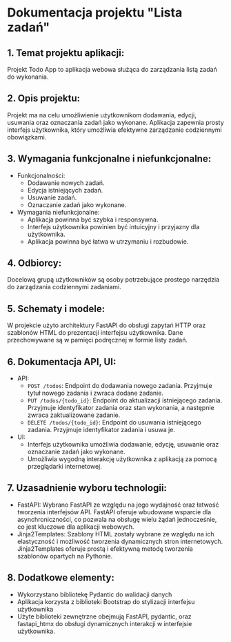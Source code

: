 # Dokumentacja projektu "Lista zadań"

## 1. Temat projektu aplikacji:

Projekt Todo App to aplikacja webowa służąca do zarządzania listą zadań do wykonania.

## 2. Opis projektu:

Projekt ma na celu umożliwienie użytkownikom dodawania, edycji, usuwania oraz oznaczania zadań jako wykonane. Aplikacja
zapewnia prosty interfejs użytkownika, który umożliwia efektywne zarządzanie codziennymi obowiązkami.

## 3. Wymagania funkcjonalne i niefunkcjonalne:

- Funkcjonalności:
    - Dodawanie nowych zadań.
    - Edycja istniejących zadań.
    - Usuwanie zadań.
    - Oznaczanie zadań jako wykonane.
- Wymagania niefunkcjonalne:
    - Aplikacja powinna być szybka i responsywna.
    - Interfejs użytkownika powinien być intuicyjny i przyjazny dla użytkownika.
    - Aplikacja powinna być łatwa w utrzymaniu i rozbudowie.

## 4. Odbiorcy:

Docelową grupą użytkowników są osoby potrzebujące prostego narzędzia do zarządzania codziennymi zadaniami.

## 5. Schematy i modele:

W projekcie użyto architektury FastAPI do obsługi zapytań HTTP oraz szablonów HTML do prezentacji interfejsu
użytkownika. Dane przechowywane są w pamięci podręcznej w formie listy zadań.

## 6. Dokumentacja API, UI:

- API:
    - `POST /todos`: Endpoint do dodawania nowego zadania. Przyjmuje tytuł nowego zadania i zwraca dodane zadanie.
    - `PUT /todos/{todo_id}`: Endpoint do aktualizacji istniejącego zadania. Przyjmuje identyfikator zadania oraz stan
      wykonania, a następnie zwraca zaktualizowane zadanie.
    - `DELETE /todos/{todo_id}`: Endpoint do usuwania istniejącego zadania. Przyjmuje identyfikator zadania i usuwa je.
- UI:
    - Interfejs użytkownika umożliwia dodawanie, edycję, usuwanie oraz oznaczanie zadań jako wykonane.
    - Umożliwia wygodną interakcję użytkownika z aplikacją za pomocą przeglądarki internetowej.

## 7. Uzasadnienie wyboru technologii:

- FastAPI: Wybrano FastAPI ze względu na jego wydajność oraz łatwość tworzenia interfejsów API. FastAPI oferuje
  wbudowane wsparcie dla asynchroniczności, co pozwala na obsługę wielu żądań jednocześnie, co jest kluczowe dla
  aplikacji webowych.
- Jinja2Templates: Szablony HTML zostały wybrane ze względu na ich elastyczność i możliwość tworzenia dynamicznych stron
  internetowych. Jinja2Templates oferuje prostą i efektywną metodę tworzenia szablonów opartych na Pythonie.

## 8. Dodatkowe elementy:

- Wykorzystano bibliotekę Pydantic do walidacji danych
- Aplikacja korzysta z biblioteki Bootstrap do stylizacji interfejsu użytkownika
- Użyte biblioteki zewnętrzne obejmują FastAPI, pydantic, oraz fastapi_htmx do obsługi dynamicznych interakcji w
  interfejsie użytkownika.
